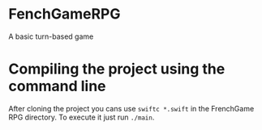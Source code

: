 # FenchGameRPG
A basic turn-based game

# Compiling the project using the command line
After cloning the project you cans use ```swiftc *.swift``` in the FrenchGame RPG directory.
To execute it just run ``` ./main ```.
